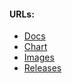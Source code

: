 #### URLs:
- [Docs](https://redis.io/docs/)
- [Chart](https://github.com/bitnami/charts/tree/main/bitnami/redis)
- [Images](https://hub.docker.com/r/bitnami/redis/tags)
- [Releases](https://github.com/redis/redis/releases)
